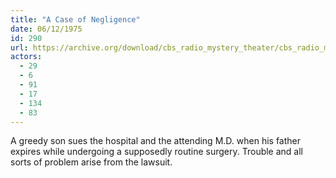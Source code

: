 ```yaml
---
title: "A Case of Negligence"
date: 06/12/1975
id: 290
url: https://archive.org/download/cbs_radio_mystery_theater/cbs_radio_mystery_theater-0251-0300.zip/cbs_radio_mystery_theater-0251-0300%2Fcbsrmt_0290_a_case_of_negligence.mp3
actors:
  - 29
  - 6
  - 91
  - 17
  - 134
  - 83
---
```

A greedy son sues the hospital and the attending M.D. when his father expires while undergoing a supposedly routine surgery. Trouble and all sorts of problem arise from the lawsuit.